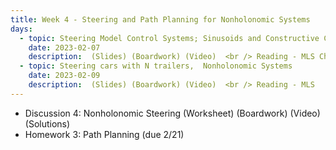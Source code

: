 ```yaml
---
title: Week 4 - Steering and Path Planning for Nonholonomic Systems
days:
  - topic: Steering Model Control Systems; Sinusoids and Constructive Controllability
    date: 2023-02-07
    description:  (Slides) (Boardwork) (Video)  <br /> Reading - MLS Chapter 8
  - topic: Steering cars with N trailers,  Nonholonomic Systems
    date: 2023-02-09
    description:  (Slides) (Boardwork) (Video)  <br /> Reading - MLS
---
```


- Discussion 4: Nonholonomic Steering (Worksheet) (Boardwork) (Video) (Solutions)
- Homework 3: Path Planning (due 2/21)

<a id="Week5"></a>
